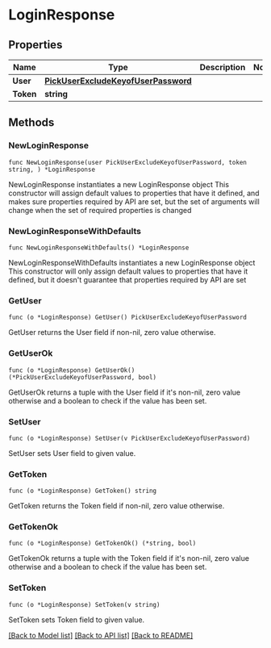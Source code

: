 # LoginResponse

## Properties

Name | Type | Description | Notes
------------ | ------------- | ------------- | -------------
**User** | [**PickUserExcludeKeyofUserPassword**](PickUserExcludeKeyofUserPassword.md) |  | 
**Token** | **string** |  | 

## Methods

### NewLoginResponse

`func NewLoginResponse(user PickUserExcludeKeyofUserPassword, token string, ) *LoginResponse`

NewLoginResponse instantiates a new LoginResponse object
This constructor will assign default values to properties that have it defined,
and makes sure properties required by API are set, but the set of arguments
will change when the set of required properties is changed

### NewLoginResponseWithDefaults

`func NewLoginResponseWithDefaults() *LoginResponse`

NewLoginResponseWithDefaults instantiates a new LoginResponse object
This constructor will only assign default values to properties that have it defined,
but it doesn't guarantee that properties required by API are set

### GetUser

`func (o *LoginResponse) GetUser() PickUserExcludeKeyofUserPassword`

GetUser returns the User field if non-nil, zero value otherwise.

### GetUserOk

`func (o *LoginResponse) GetUserOk() (*PickUserExcludeKeyofUserPassword, bool)`

GetUserOk returns a tuple with the User field if it's non-nil, zero value otherwise
and a boolean to check if the value has been set.

### SetUser

`func (o *LoginResponse) SetUser(v PickUserExcludeKeyofUserPassword)`

SetUser sets User field to given value.


### GetToken

`func (o *LoginResponse) GetToken() string`

GetToken returns the Token field if non-nil, zero value otherwise.

### GetTokenOk

`func (o *LoginResponse) GetTokenOk() (*string, bool)`

GetTokenOk returns a tuple with the Token field if it's non-nil, zero value otherwise
and a boolean to check if the value has been set.

### SetToken

`func (o *LoginResponse) SetToken(v string)`

SetToken sets Token field to given value.



[[Back to Model list]](../README.md#documentation-for-models) [[Back to API list]](../README.md#documentation-for-api-endpoints) [[Back to README]](../README.md)


